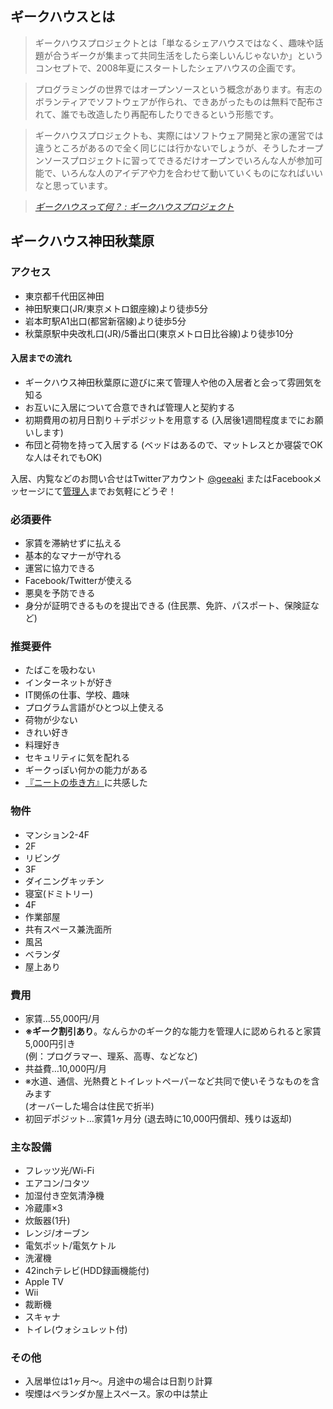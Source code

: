 <h2 id="project">ギークハウスとは</h2>

> ギークハウスプロジェクトとは「単なるシェアハウスではなく、趣味や話題が合うギークが集まって共同生活をしたら楽しいんじゃないか」というコンセプトで、2008年夏にスタートしたシェアハウスの企画です。

> プログラミングの世界ではオープンソースという概念があります。有志のボランティアでソフトウェアが作られ、できあがったものは無料で配布されて、誰でも改造したり再配布したりできるという形態です。

> ギークハウスプロジェクトも、実際にはソフトウェア開発と家の運営では違うところがあるので全く同じには行かないでしょうが、そうしたオープンソースプロジェクトに習ってできるだけオープンでいろんな人が参加可能で、いろんな人のアイデアや力を合わせて動いていくものになればいいなと思っています。

> <cite>[ギークハウスって何？ : ギークハウスプロジェクト](http://geekhouse.tumblr.com/post/30601181347)</cite>

<h2 id="about">ギークハウス神田秋葉原</h2>

### アクセス

- 東京都千代田区神田
- 神田駅東口(JR/東京メトロ銀座線)より徒歩5分
- 岩本町駅A1出口(都営新宿線)より徒歩5分
- 秋葉原駅中央改札口(JR)/5番出口(東京メトロ日比谷線)より徒歩10分

<h4 id="moving_flow">入居までの流れ</h4>

- ギークハウス神田秋葉原に遊びに来て管理人や他の入居者と会って雰囲気を知る
- お互いに入居について合意できれば管理人と契約する
- 初期費用の初月日割り＋デポジットを用意する (入居後1週間程度までにお願いします)
- 布団と荷物を持って入居する (ベッドはあるので、マットレスとか寝袋でOKな人はそれでもOK)

入居、内覧などのお問い合せはTwitterアカウント [@geeaki](https://twitter.com/geeaki) またはFacebookメッセージにて[管理人](https://www.facebook.com/tokisaba)までお気軽にどうぞ！

### 必須要件

- 家賃を滞納せずに払える
- 基本的なマナーが守れる
- 運営に協力できる
- Facebook/Twitterが使える
- 悪臭を予防できる
- 身分が証明できるものを提出できる (住民票、免許、パスポート、保険証など)

### 推奨要件

- たばこを吸わない
- インターネットが好き
- IT関係の仕事、学校、趣味
- プログラム言語がひとつ以上使える
- 荷物が少ない
- きれい好き
- 料理好き
- セキュリティに気を配れる
- ギークっぽい何かの能力がある
- [『ニートの歩き方』](http://goo.gl/wP8EE1)に共感した

### 物件

- マンション2-4F
- 2F
 - リビング
- 3F
 - ダイニングキッチン
 - 寝室(ドミトリー)
- 4F
 - 作業部屋
 - 共有スペース兼洗面所
 - 風呂
 - ベランダ
- 屋上あり

### 費用

- 家賃…55,000円/月
 - **※ギーク割引あり**。なんらかのギーク的な能力を管理人に認められると家賃5,000円引き<br>(例：プログラマー、理系、高専、などなど)
- 共益費…10,000円/月
 - ※水道、通信、光熱費とトイレットペーパーなど共同で使いそうなものを含みます<br>(オーバーした場合は住民で折半)
- 初回デポジット…家賃1ヶ月分 (退去時に10,000円償却、残りは返却)

### 主な設備

- フレッツ光/Wi-Fi
- エアコン/コタツ
- 加湿付き空気清浄機
- 冷蔵庫×3
- 炊飯器(1升)
- レンジ/オーブン
- 電気ポット/電気ケトル
- 洗濯機
- 42inchテレビ(HDD録画機能付)
- Apple TV
- Wii
- 裁断機
- スキャナ
- トイレ(ウォシュレット付)

### その他

- 入居単位は1ヶ月〜。月途中の場合は日割り計算
- 喫煙はベランダか屋上スペース。家の中は禁止
